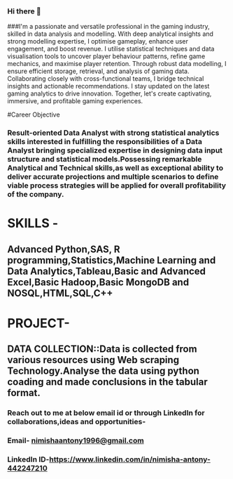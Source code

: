 ### Hi there 👋
###I'm a passionate and versatile professional in the gaming industry, skilled in data analysis and modelling. With deep analytical insights and strong modelling expertise, I optimise gameplay, enhance user engagement, and boost revenue. I utilise statistical techniques and data visualisation tools to uncover player behaviour patterns, refine game mechanics, and maximise player retention. Through robust data modelling, I ensure efficient storage, retrieval, and analysis of gaming data. Collaborating closely with cross-functional teams, I bridge technical insights and actionable recommendations. I stay updated on the latest gaming analytics to drive innovation. Together, let's create captivating, immersive, and profitable gaming experiences.

#Career Objective
### Result-oriented Data Analyst with strong statistical analytics skills interested in fulfilling the responsibilities of a Data Analyst bringing specialized expertise in designing data input structure and statistical models.Possessing remarkable Analytical and Technical skills,as well as exceptional ability to deliver accurate projections and multiple scenarios to define viable process strategies will be applied for overall profitability of the company.

# SKILLS -
## Advanced Python,SAS, R programming,Statistics,Machine Learning and Data Analytics,Tableau,Basic and Advanced Excel,Basic Hadoop,Basic MongoDB and NOSQL,HTML,SQL,C++
# PROJECT-
## DATA COLLECTION::Data is collected from various resources using Web scraping Technology.Analyse the data using python coading and made conclusions in the tabular format.
### Reach out to me at below email id or through LinkedIn for collaborations,ideas and opportunities-
### Email- nimishaantony1996@gmail.com
### LinkedIn ID-https://www.linkedin.com/in/nimisha-antony-442247210

